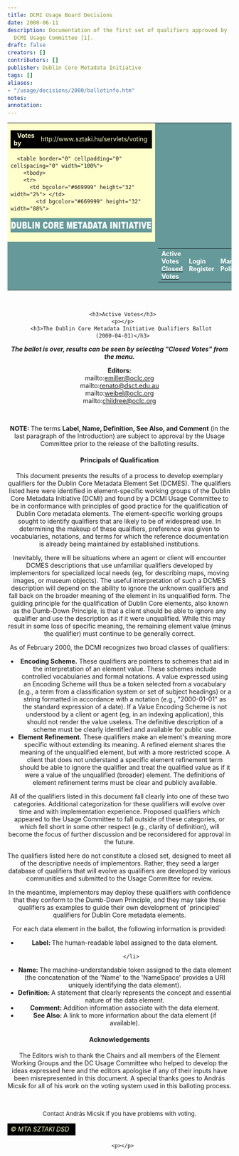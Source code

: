 ```yaml
---
title: DCMI Usage Board Decisions
date: 2000-06-11
description: Documentation of the first set of qualifiers approved by                      the
  DCMI Usage Committee [1].
draft: false
creators: []
contributors: []
publisher: Dublin Core Metadata Initiative
tags: []
aliases:
- "/usage/decisions/2000/ballotinfo.htm"
notes: 
annotation: 
---
```


<center>
<table bgcolor="#ffffcc" border="0" cellpadding="0" cellspacing="0" width="86%">
  <tbody>
  <tr bgcolor="#ffffcc">
    <td bgcolor="#ffffcc">
      <table border="0" cellpadding="0" cellspacing="0" width="100%">
        <tbody>
        <tr>
          <td align="left" bgcolor="#000000" height="20" width="50%">  <font color="#ffffcc"><b>Votes 
by</b></font>
</td>
            <td align="right" bgcolor="#000000" height="20" width="50%">
<font color="#ffffcc">http://www.sztaki.hu/servlets/voting</font> </td>
          </tr>
</tbody>
</table>

      <table border="0" cellpadding="0" cellspacing="0" width="100%">
        <tbody>
        <tr>
          <td bgcolor="#669999" height="32" width="2%"> </td>
            <td bgcolor="#669999" height="32" width="88%">
<img alt="Dublin Core Metadata Initiative" border="0" height="32" src="images/dcmi_22.gif" width="460"> </td>
          <td bgcolor="#669999" height="32" width="10%"> </td>
</tr>
        <tr>
          <td bgcolor="#669999" width="2%"> </td>
          <td bgcolor="#669999" width="88%">
            <table align="right" border="0" cellpadding="3" cellspacing="0">
              <tbody>
              <tr>
                  <td valign="top">
<b><font color="#ffffff">Active Votes</font></b> <br>
                    <a href="index.shtml"><b><font color="#ffffff">Closed Votes</font></b></a> </td>
                  <td>
<b><font color="#ffffff">Login</font></b> <br>
                    <b><font color="#ffffff">Register</font></b> <!-- block:selected--><!-- endb:selected-->
</td>
                  <td>
<b><font color="#ffffff">Manual</font></b> <br>
                    <b><font color="#ffffff">Policy</font></b> </td>
                </tr>
</tbody>
</table></td>
</tr>
</tbody>
</table></td>
          <td bgcolor="#669999" width="10%"> </td>
</tr>
<!-- MENUSOR
      <TR>
        <TD HEIGHT="20" WIDTH="2%" BGCOLOR="#669999"> </TD>
  <TD HEIGHT="20" ALIGN="LEFT" VALIGN="TOP" BGCOLOR="#669999">
		<TABLE BORDER="0" CELLPADDING="0" CELLSPACING="0" WIDTH="425">
          <TR>
            <TD>
				<A HREF="../index.htm">
				</A></TD>
            <TD>
				<A HREF="../search/index.htm">
				</A></TD>
            <TD>
				<A HREF="../sitemap/index.htm">
				</A></TD>
          </TR>
        </TABLE>
        <P></TD>
        <TD HEIGHT="20" BGCOLOR="#669999" WIDTH="2%"> </TD>
      </TR>
-->
</tbody>
</table>

<!--
    <TABLE BORDER="0" WIDTH="100%" CELLSPACING="0" CELLPADDING="0">
      <TR>
        <TD WIDTH="2%" BGCOLOR="#FFFFCC"> </TD>
        <TD WIDTH="96%" VALIGN="TOP" BGCOLOR="#FFFFCC"><BR>
--><!-- header end -->
      <h3>Active Votes</h3>
      <p></p>
      <h3>The Dublin Core Metadata Initiative Qualifiers Ballot 
      (2000-04-01)</h3>
<i><b>The ballot is over, results can be seen by 
      selecting "Closed Votes" from the menu.</b></i> 
      <p><b>Editors:</b> <br>
    mailto:emiller@oclc.org <br>
    mailto:renato@dsct.edu.au <br>
    mailto:weibel@oclc.org <br>
    mailto:childree@oclc.org 
  </p>
<p>
      
  </p>
<p align="center"> </p>
  <!--cursor-->
      <p><b>NOTE: </b>The terms <b>Label, Name, Definition, See Also, and 
      Comment</b> (in the last paragraph of the Introduction) are subject to 
      approval by the Usage Committee prior to the release of the balloting 
      results. </p>
      <h4>Principals of Qualification </h4>
      <p>This document presents the results of a process to develop exemplary 
      qualifiers for the Dublin Core Metadata Element Set (DCMES). The 
      qualifiers listed here were identified in element-specific working groups 
      of the Dublin Core Metadata Initiative (DCMI) and found by a DCMI Usage 
      Committee to be in conformance with principles of good practice for the 
      qualification of Dublin Core metadata elements. The element-specific 
      working groups sought to identify qualifiers that are likely to be of 
      widespread use. In determining the makeup of these qualifiers, preference 
      was given to vocabularies, notations, and terms for which the reference 
      documentation is already being maintained by established institutions. 
</p>
      <p>Inevitably, there will be situations where an agent or client will 
      encounter DCMES descriptions that use unfamiliar qualifiers developed by 
      implementors for specialized local needs (eg, for describing maps, moving 
      images, or museum objects). The useful interpretation of such a DCMES 
      description will depend on the ability to ignore the unknown qualifiers 
      and fall back on the broader meaning of the element in its unqualified 
      form. The guiding principle for the qualification of Dublin Core elements, 
      also known as the Dumb-Down Principle, is that a client should be able to 
      ignore any qualifier and use the description as if it were unqualified. 
      While this may result in some loss of specific meaning, the remaining 
      element value (minus the qualifier) must continue to be generally correct. 
      </p>
      <p>As of February 2000, the DCMI recognizes two broad classes of 
      qualifiers: </p>
      <ul>
        <li>
<b>Encoding Scheme.</b> These qualifiers are pointers to schemes 
        that aid in the interpretation of an element value. These schemes 
        include controlled vocabularies and formal notations. A value expressed 
        using an Encoding Scheme will thus be a token selected from a vocabulary 
        (e.g., a term from a classification system or set of subject headings) 
        or a string formatted in accordance with a notation (e.g., "2000-01-01" 
        as the standard expression of a date). If a Value Encoding Scheme is not 
        understood by a client or agent (eg, in an indexing application), this 
        should not render the value useless. The definitive description of a 
        scheme must be clearly identified and available for public use. 
        </li>
<li>
<b>Element Refinement.</b> These qualifiers make an element's 
        meaning more specific without extending its meaning. A refined element 
        shares the meaning of the unqualified element, but with a more 
        restricted scope. A client that does not understand a specific element 
        refinement term should be able to ignore the qualifier and treat the 
        qualified value as if it were a value of the unqualified (broader) 
        element. The definitions of element refinement terms must be clear and 
        publicly available. </li>
</ul>
      <p>All of the qualifiers listed in this document fall clearly into one of 
      these two categories. Additional categorization for these qualifiers will 
      evolve over time and with implementation experience. Proposed qualifiers 
      which appeared to the Usage Committee to fall outside of these categories, 
      or which fell short in some other respect (e.g., clarity of definition), 
      will become the focus of further discussion and be reconsidered for 
      approval in the future. </p>
      <p>The qualifiers listed here do not constitute a closed set, designed to 
      meet all of the descriptive needs of implementors. Rather, they seed a 
      larger database of qualifiers that will evolve as qualifiers are developed 
      by various communities and submitted to the Usage Committee for review. 
      </p>
      <p>In the meantime, implementors may deploy these qualifiers with 
      confidence that they conform to the Dumb-Down Principle, and they may take 
      these qualifiers as examples to guide their own development of 
      `principled' qualifiers for Dublin Core metadata elements. </p>
      <p>For each data element in the ballot, the following information is 
      provided: 
      </p>
<ul>
        <li>
<b>Label: </b>The human-readable label assigned to the data element. 

        </li>
<li>
<b>Name: </b>The machine-understandable token assigned to the data 
        element (the concatenation of the 'Name' to the 'NameSpace' provides a 
        URI uniquely identifying the data element). 
        </li>
<li>
<b>Definition: </b>A statement that clearly represents the concept 
        and essential nature of the data element. 
        </li>
<li>
<b>Comment: </b>Addition information associate with the data 
        element. 
        </li>
<li>
<b>See Also: </b>A link to more information about the data element 
        (if available). </li>
</ul>
      <p></p>
      <h4>Acknowledgements</h4>
      
  <p>The Editors wish to thank the Chairs and all members of the Element Working 
    Groups and the DC Usage Committee who helped to develop the ideas expressed 
    here and the editors apologise if any of their inputs have been misrepresented 
    in this document. A special thanks goes to András Micsik for all of his work 
    on the voting system used in this balloting process. </p>
  <!-- footer starts -->
  <tr>
    <td>
      <p> </p>
      <font size="2">Contact András Micsik if you have problems with voting. </font>
</td>
  </tr>
  <tr>
    <td></td>
</tr>
  <tr>
    <td>
      <table border="0" cellpadding="0" cellspacing="0" width="100%">
        <tbody>
        <tr>
          <td align="right" bgcolor="#000000" height="20" width="100%">
<font color="#ffffcc"><i>© MTA SZTAKI DSD </i></font> </td>
        </tr>
</tbody>
</table>

      <p></p>
</td>
</tr>
</center>
